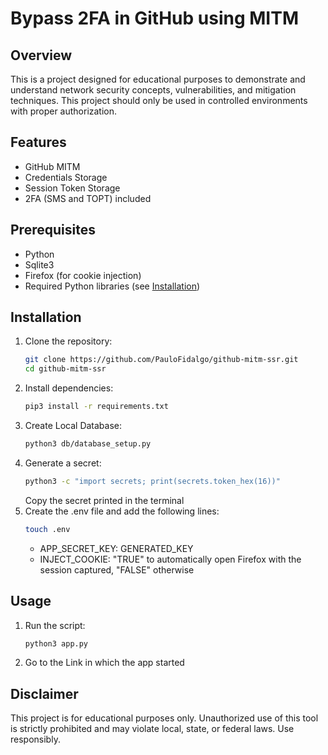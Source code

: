 # Bypass 2FA in GitHub using MITM

## Overview
This is a project designed for educational purposes to demonstrate and understand network security concepts, vulnerabilities, and mitigation techniques. This project should only be used in controlled environments with proper authorization.

## Features
- GitHub MITM
- Credentials Storage
- Session Token Storage
- 2FA (SMS and TOPT) included

## Prerequisites
- Python
- Sqlite3
- Firefox (for cookie injection)
- Required Python libraries (see [Installation](#installation))

## Installation
1. Clone the repository:
    ```bash
    git clone https://github.com/PauloFidalgo/github-mitm-ssr.git
    cd github-mitm-ssr
    ```
2. Install dependencies:
    ```bash
    pip3 install -r requirements.txt
    ```
3. Create Local Database:
    ```bash
    python3 db/database_setup.py
    ```
4. Generate a secret: 
    ```bash
    python3 -c "import secrets; print(secrets.token_hex(16))"
    ```
    Copy the secret printed in the terminal
5. Create the .env file and add the following lines:
    ```bash
    touch .env
    ```
    - APP_SECRET_KEY: GENERATED_KEY
    - INJECT_COOKIE: "TRUE" to automatically open Firefox with the session captured, "FALSE" otherwise

## Usage
1. Run the script:
    ```bash
    python3 app.py
    ```
3. Go to the Link in which the app started

## Disclaimer
This project is for educational purposes only. Unauthorized use of this tool is strictly prohibited and may violate local, state, or federal laws. Use responsibly.

